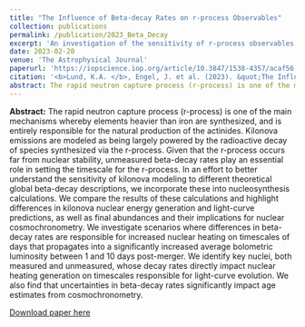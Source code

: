 ```yaml
---
title: "The Influence of Beta-decay Rates on r-process Observables"
collection: publications
permalink: /publication/2023_Beta_Decay
excerpt: 'An investigation of the sensitivity of r-process observables to beta decay rates.'
date: 2023-02-20
venue: 'The Astrophysical Journal'
paperurl: 'https://iopscience.iop.org/article/10.3847/1538-4357/acaf56'
citation: '<b>Lund, K.A. </b>, Engel, J. et al. (2023). &quot;The Influence of Beta-decay Rates on r-process Observables&quot; <i>The Astrophysical Journal</i>. 944(144).'
abstract: The rapid neutron capture process (r-process) is one of the main mechanisms whereby elements heavier than iron are synthesized, and is entirely responsible for the natural production of the actinides. Kilonova emissions are modeled as being largely powered by the radioactive decay of species synthesized via the r-process. Given that the r-process occurs far from nuclear stability, unmeasured beta-decay rates play an essential role in setting the timescale for the r-process. In an effort to better understand the sensitivity of kilonova modeling to different theoretical global beta-decay descriptions, we incorporate these into nucleosynthesis calculations. We compare the results of these calculations and highlight differences in kilonova nuclear energy generation and light-curve predictions, as well as final abundances and their implications for nuclear cosmochronometry. We investigate scenarios where differences in beta-decay rates are responsible for increased nuclear heating on timescales of days that propagates into a significantly increased average bolometric luminosity between 1 and 10 days post-merger. We identify key nuclei, both measured and unmeasured, whose decay rates directly impact nuclear heating generation on timescales responsible for light-curve evolution. We also find that uncertainties in beta-decay rates significantly impact age estimates from cosmochronometry.
---
```

<b>Abstract:</b> The rapid neutron capture process (r-process) is one of the main mechanisms whereby elements heavier than iron are synthesized, and is entirely responsible for the natural production of the actinides. Kilonova emissions are modeled as being largely powered by the radioactive decay of species synthesized via the r-process. Given that the r-process occurs far from nuclear stability, unmeasured beta-decay rates play an essential role in setting the timescale for the r-process. In an effort to better understand the sensitivity of kilonova modeling to different theoretical global beta-decay descriptions, we incorporate these into nucleosynthesis calculations. We compare the results of these calculations and highlight differences in kilonova nuclear energy generation and light-curve predictions, as well as final abundances and their implications for nuclear cosmochronometry. We investigate scenarios where differences in beta-decay rates are responsible for increased nuclear heating on timescales of days that propagates into a significantly increased average bolometric luminosity between 1 and 10 days post-merger. We identify key nuclei, both measured and unmeasured, whose decay rates directly impact nuclear heating generation on timescales responsible for light-curve evolution. We also find that uncertainties in beta-decay rates significantly impact age estimates from cosmochronometry.

[Download paper here](http://kelslund.github.io/files/papers/2023_Lund_beta_decay.pdf)
